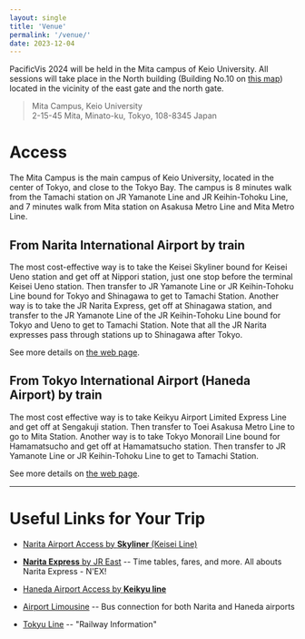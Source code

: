 ```yaml
---
layout: single
title: 'Venue'
permalink: '/venue/'
date: 2023-12-04
---
```


PacificVis 2024 will be held in the Mita campus of Keio University. All sessions will take place in the North building (Building No.10 on [this map](https://www.keio.ac.jp/en/assets/images/maps/mita/img_05_EN.jpg)) located in the vicinity of the east gate and the north gate.


> Mita Campus, Keio University<br/>
> 2-15-45 Mita, Minato-ku, Tokyo, 108-8345 Japan

# Access

The Mita Campus is the main campus of Keio University, located in the center of Tokyo, and close to the Tokyo Bay.
The campus is 8 minutes walk from the Tamachi station on JR Yamanote Line and JR Keihin-Tohoku Line, and 7 minutes walk from Mita station on Asakusa Metro Line and Mita Metro Line.

## From Narita International Airport by train

The most cost-effective way is to take the Keisei Skyliner bound for Keisei Ueno station and get off at Nippori station, just one stop before the terminal Keisei Ueno station. Then transfer to JR Yamanote Line or JR Keihin-Tohoku Line bound for Tokyo and Shinagawa to get to Tamachi Station. Another way is to take the JR Narita Express, get off at Shinagawa station, and transfer to the JR Yamanote Line of the JR Keihin-Tohoku Line bound for Tokyo and Ueno to get to Tamachi Station. Note that all the JR Narita expresses pass through stations up to Shinagawa after Tokyo.

See more details on [the web page](https://www.keio.ac.jp/en/maps/mita.html).

## From Tokyo International Airport (Haneda Airport) by train

The most cost effective way is to take Keikyu Airport Limited Express Line and get off at Sengakuji station. Then transfer to Toei Asakusa Metro Line to go to Mita Station. Another way is to take Tokyo Monorail Line bound for Hamamatsucho and get off at Hamamatsucho station. Then transfer to JR Yamanote Line or JR Keihin-Tohoku Line to get to Tamachi Station.

See more details on [the web page](https://www.keio.ac.jp/en/maps/mita.html).

---
# Useful Links for Your Trip

- [Narita Airport Access by **Skyliner** (Keisei Line)](https://www.keisei.co.jp/keisei/tetudou/skyliner/us/index.php)

- [**Narita Express** by JR East](https://www.jreast.co.jp/multi/en/nex/) -- Time tables, fares, and more. All abouts Narita Express - N'EX!

- [Haneda Airport Access by **Keikyu line**](http://www.haneda-access.com/)

- [Airport Limousine](https://webservice.limousinebus.co.jp/web/en/) -- Bus connection for both Narita and Haneda airports

- [Tokyu Line](http://www.tokyu.co.jp/global/) -- "Railway Information"
